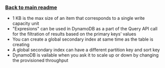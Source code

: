### [Back to main readme](Readme.md)

- 1 KB is the max size of an item that corresponds to a single write capacity unit
- "Expresions" can be used in DynamoDB as a part of the Query API call for the filtration of results based on the primary keys’ values
- You can create a global secondary index at same time as the table is creating
- A global secondary index can have a different partition key and sort key
- DynamoDB is vailable when you ask it to scale up or down by changing the provisioned throughput